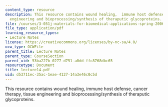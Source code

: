 ```yaml
---
content_type: resource
description: This resource contains wound healing,  immune host defense, cancer therapy,  tissue
  engineering and bioprocessing/synthesis of theraputic glycoproteins.
file: /courses/3-051j-materials-for-biomedical-applications-spring-2006/d53711ec35ac1eae412714a3e46c0c5d_lecture14.pdf
file_type: application/pdf
learning_resource_types:
- Lecture Notes
license: https://creativecommons.org/licenses/by-nc-sa/4.0/
ocw_type: OCWFile
parent_title: Lecture Notes
parent_type: CourseSection
parent_uid: 53ba227b-0277-d751-a0dd-ffc8768dbc65
resourcetype: Document
title: lecture14.pdf
uid: d53711ec-35ac-1eae-4127-14a3e46c0c5d
---
```

This resource contains wound healing,  immune host defense, cancer therapy,  tissue engineering and bioprocessing/synthesis of theraputic glycoproteins.